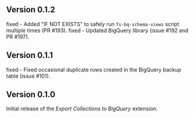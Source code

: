 ## Version 0.1.2

fixed - Added "IF NOT EXISTS" to safely run `fs-bq-schema-views` script multiple times (PR #193).
fixed - Updated BigQuery library (issue #192 and PR #197).

## Version 0.1.1

fixed - Fixed occasional duplicate rows created in the BigQuery backup table (issue #101).

## Version 0.1.0

Initial release of the _Export Collections to BigQuery_ extension.
